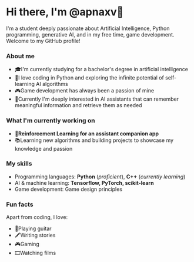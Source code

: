 # Hi there, I'm @apnaxv👋

I'm a student deeply passionate about Artificial Intelligence, Python programming, generative AI, and in my free time, game development. Welcome to my GitHub profile!
### About me

- 🎓I'm currently studying for a bachelor's degree in artificial intelligence
- 🐍I love coding in Python and exploring the infinite potential of self-learning AI algorithms
- 🎮Game development has always been a passion of mine
- 🤖Currently I'm deeply interested in AI assistants that can remember meaningful information and retrieve them as needed

### What I'm currently working on

- 🌿**Reinforcement Learning for an assistant companion app**
- 📚Learning new algorithms and building projects to showcase my knowledge and passion

### My skills

- Programming languages: **Python** (_proficient_), **C++** (_currently learning_)
- AI & machine learning: **Tensorflow, PyTorch, scikit-learn**
- Game development: Game design principles

### Fun facts

Apart from coding, I love:
- 🎸Playing guitar
- 🖍️Writing stories
- 🎮Gaming
- 🎞️Watching films
